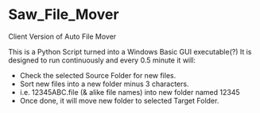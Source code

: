 # Saw_File_Mover

Client Version of Auto File Mover

This is a Python Script turned into a Windows Basic GUI executable(?)
It is designed to run continuously and every 0.5 minute it will:
<ul>
<li>Check the selected Source Folder for new files.
<li>Sort new files into a new folder minus 3 characters.
<li>    i.e. 12345ABC.file (& alike file names) into new folder named 12345
<li>Once done, it will move new folder to selected Target Folder. 
</ul>